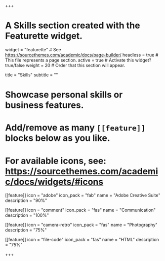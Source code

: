 +++
# A Skills section created with the Featurette widget.
widget = "featurette"  # See https://sourcethemes.com/academic/docs/page-builder/
headless = true  # This file represents a page section.
active = true  # Activate this widget? true/false
weight = 20  # Order that this section will appear.

title = "Skills"
subtitle = ""

# Showcase personal skills or business features.
# 
# Add/remove as many `[[feature]]` blocks below as you like.
# 
# For available icons, see: https://sourcethemes.com/academic/docs/widgets/#icons

[[feature]]
  icon = "adobe"
  icon_pack = "fab"
  name = "Adobe Creative Suite"
  description = "90%"
  
[[feature]]
  icon = "comment"
  icon_pack = "fas"
  name = "Communication"
  description = "100%"  
  
[[feature]]
  icon = "camera-retro"
  icon_pack = "fas"
  name = "Photography"
  description = "75%"

[[feature]]
  icon = "file-code"
  icon_pack = "fas"
  name = "HTML"
  description = "75%"
  
+++
